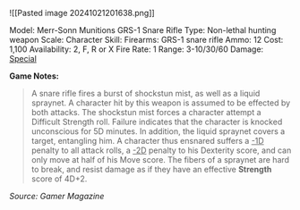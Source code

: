 ![[Pasted image 20241021201638.png]]

Model: Merr-Sonn Munitions GRS-1 Snare Rifle
Type: Non-lethal hunting weapon
Scale: Character
Skill: Firearms: GRS-1 snare rifle
Ammo: 12
Cost: 1,100
Availability: 2, F, R or X
Fire Rate: 1
Range: 3-10/30/60
Damage: <u>Special</u>

**Game Notes:** 
> A snare rifle fires a burst of shockstun mist, as well as a liquid spraynet. A character hit by this weapon is assumed to be effected by both attacks. The shockstun mist forces a character attempt a Difficult Strength roll. Failure indicates that the character is knocked unconscious for 5D minutes. In addition, the liquid spraynet covers a target, entangling him. A character thus ensnared suffers a <u>-1D</u> penalty to all attack rolls, a <u>-2D</u> penalty to his Dexterity score, and can only move at half of his Move score. The fibers of a spraynet are hard to break, and resist damage as if they have an effective **Strength** score of 4D+2.

*Source: Gamer Magazine*